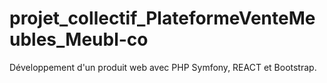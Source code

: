 # projet_collectif_PlateformeVenteMeubles_Meubl-co
Développement d'un produit web avec PHP Symfony, REACT et Bootstrap.
